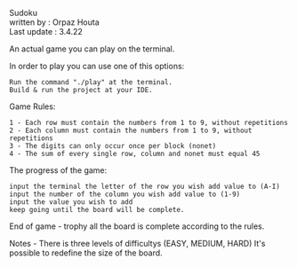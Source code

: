Sudoku                                                     
			written by : Orpaz Houta								 
			Last update : 3.4.22									

An actual game you can play on the terminal.

In order to play you can use one of this options:

    Run the command "./play" at the terminal.
    Build & run the project at your IDE.

Game Rules:

    1 - Each row must contain the numbers from 1 to 9, without repetitions
    2 - Each column must contain the numbers from 1 to 9, without repetitions
    3 - The digits can only occur once per block (nonet)
    4 - The sum of every single row, column and nonet must equal 45

The progress of the game:

    input the terminal the letter of the row you wish add value to (A-I)
    input the number of the column you wish add value to (1-9)
    input the value you wish to add
    keep going until the board will be complete.

End of game - trophy all the board is complete according to the rules.

Notes - There is three levels of difficultys (EASY, MEDIUM, HARD) It's possible to redefine the size of the board.
